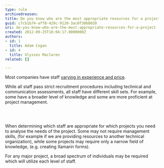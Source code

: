 ```yaml
---
type: rule
archivedreason: 
title: Do you know who are the most appropriate resources for a project?
guid: c7cb1b74-aff8-429c-9120-3ac0f30b8020
uri: do-you-know-who-are-the-most-appropriate-resources-for-a-project
created: 2012-09-25T18:04:17.0000000Z
authors:
- id: 1
  title: Adam Cogan
- id: 4
  title: Ulysses Maclaren
related: []

---
```



<p>Most companies have staff <a href="http&#58;//www.ssw.com.au/ssw/standards/Forms/ConsultingOrderTermsConditions.aspx">varying in experience and price</a>. </p>
<p>
                    While all staff pass strict recruitment procedures including technical and communication assessments, all staff
                    have different skill sets. For example, some have a broader level of knowledge and some are more proficient at project 
                    management. 
                </p>
<br><excerpt class='endintro'></excerpt><br>
<p>
                    When determining which staff are appropriate for which projects you need to analyse​ the needs of the project.
                    Some may not require management skills, (for example if we are providing resources to another technical
                    organization), while some projects may require only a narrow field of knowledge,&#160;(e.g. creating Xamarin forms​).&#160;</p><p>                    For any major project, a broad spectrum of individuals may be required which will utilize each level of staff. 
                </p>


